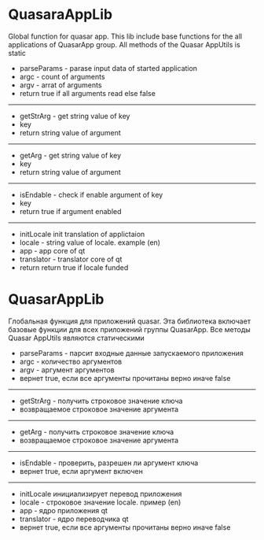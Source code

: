 # QuasaraAppLib
Global function for quasar app.
This lib include base functions for the all applications of QuasarApp group.
All methods of the Quasar AppUtils is static

*  parseParams - parase input data of started application
*  argc - count of arguments
*  argv - arrat of arguments
*  return true if all arguments read else false

------------------------
*  getStrArg - get string value of key
*  key
*  return string value of argument

------------------------
*  getArg - get string value of key
*  key
*  return string value of argument

------------------------

*  isEndable - check if enable argument of key
*  key
*  return true if argument enabled

------------------------
*  initLocale init translation of applictaion
*  locale - string value of locale. example (en)
*  app - app core of qt
*  translator - translator core of qt
*  return return true if locale funded

# QuasarAppLib
Глобальная функция для приложений quasar.
Эта библиотека включает базовые функции для всех приложений группы QuasarApp.
Все методы Quasar AppUtils являются статическими

* parseParams - парсит входные данные запускаемого приложения
* argc - количество аргументов
* argv - аргумент аргументов
* вернет true, если все аргументы прочитаны верно иначе false

------------------------
* getStrArg - получить строковое значение ключа
* возвращаемое строковое значение аргумента

------------------------

* getArg - получить строковое значение ключа
* возвращаемое строковое значение аргумента

------------------------

* isEndable - проверить, разрешен ли аргумент ключа
* вернет true, если аргумент включен

------------------------
* initLocale инициализирует перевод приложения
* locale - строковое значение locale. пример (en)
* app - ядро приложения qt
* translator - ядро переводчика qt
* вернет true, если все аргументы прочитаны верно иначе false
